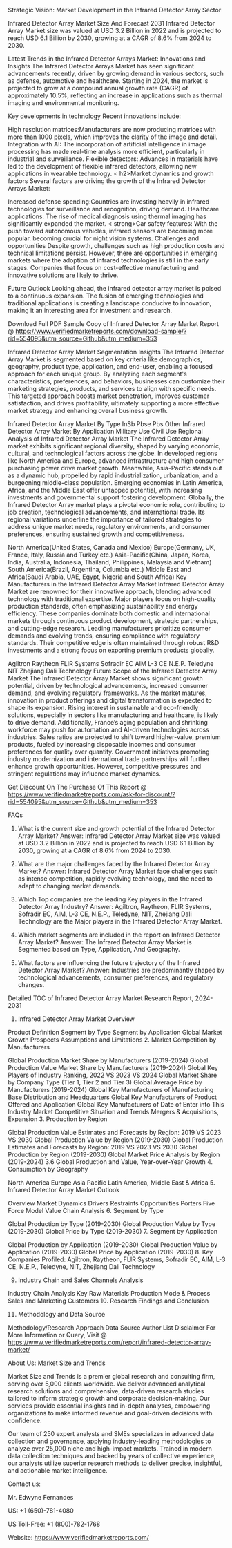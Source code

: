 Strategic Vision: Market Development in the Infrared Detector Array Sector


Infrared Detector Array Market Size And Forecast 2031
Infrared Detector Array Market size was valued at USD 3.2 Billion in 2022 and is projected to reach USD 6.1 Billion by 2030, growing at a CAGR of 8.6% from 2024 to 2030.

Latest Trends in the Infrared Detector Arrays Market: Innovations and Insights
The Infrared Detector Arrays Market has seen significant advancements recently, driven by growing demand in various sectors, such as defense, automotive and healthcare. Starting in 2024, the market is projected to grow at a compound annual growth rate (CAGR) of approximately 10.5%, reflecting an increase in applications such as thermal imaging and environmental monitoring.

Key developments in technology
Recent innovations include:

High resolution matrices:Manufacturers are now producing matrices with more than 1000 pixels, which improves the clarity of the image and detail.
Integration with AI: The incorporation of artificial intelligence in image processing has made real-time analysis more efficient, particularly in industrial and surveillance.
Flexible detectors: Advances in materials have led to the development of flexible infrared detectors, allowing new applications in wearable technology.
< h2>Market dynamics and growth factors
Several factors are driving the growth of the Infrared Detector Arrays Market:

Increased defense spending:Countries are investing heavily in infrared technologies for surveillance and recognition, driving demand.
Healthcare applications: The rise of medical diagnosis using thermal imaging has significantly expanded the market.
< strong>Car safety features: With the push toward autonomous vehicles, infrared sensors are becoming more popular. becoming crucial for night vision systems.
Challenges and opportunities
Despite growth, challenges such as high production costs and technical limitations persist. However, there are opportunities in emerging markets where the adoption of infrared technologies is still in the early stages. Companies that focus on cost-effective manufacturing and innovative solutions are likely to thrive.

Future Outlook
Looking ahead, the infrared detector array market is poised to a continuous expansion. The fusion of emerging technologies and traditional applications is creating a landscape conducive to innovation, making it an interesting area for investment and research.

Download Full PDF Sample Copy of Infrared Detector Array Market Report @ https://www.verifiedmarketreports.com/download-sample/?rid=554095&utm_source=Github&utm_medium=353

Infrared Detector Array Market Segmentation Insights
The Infrared Detector Array Market is segmented based on key criteria like demographics, geography, product type, application, and end-user, enabling a focused approach for each unique group. By analyzing each segment's characteristics, preferences, and behaviors, businesses can customize their marketing strategies, products, and services to align with specific needs. This targeted approach boosts market penetration, improves customer satisfaction, and drives profitability, ultimately supporting a more effective market strategy and enhancing overall business growth.

Infrared Detector Array Market By Type
InSb
Pbse
Pbs
Other
Infrared Detector Array Market By Application
Military Use
Civil Use
Regional Analysis of Infrared Detector Array Market
The Infrared Detector Array market exhibits significant regional diversity, shaped by varying economic, cultural, and technological factors across the globe. In developed regions like North America and Europe, advanced infrastructure and high consumer purchasing power drive market growth. Meanwhile, Asia-Pacific stands out as a dynamic hub, propelled by rapid industrialization, urbanization, and a burgeoning middle-class population. Emerging economies in Latin America, Africa, and the Middle East offer untapped potential, with increasing investments and governmental support fostering development. Globally, the Infrared Detector Array market plays a pivotal economic role, contributing to job creation, technological advancements, and international trade. Its regional variations underline the importance of tailored strategies to address unique market needs, regulatory environments, and consumer preferences, ensuring sustained growth and competitiveness.

North America(United States, Canada and Mexico)
Europe(Germany, UK, France, Italy, Russia and Turkey etc.)
Asia-Pacific(China, Japan, Korea, India, Australia, Indonesia, Thailand, Philippines, Malaysia and Vietnam)
South America(Brazil, Argentina, Columbia etc.)
Middle East and Africa(Saudi Arabia, UAE, Egypt, Nigeria and South Africa)
Key Manufacturers in the Infrared Detector Array Market
Infrared Detector Array Market are renowned for their innovative approach, blending advanced technology with traditional expertise. Major players focus on high-quality production standards, often emphasizing sustainability and energy efficiency. These companies dominate both domestic and international markets through continuous product development, strategic partnerships, and cutting-edge research. Leading manufacturers prioritize consumer demands and evolving trends, ensuring compliance with regulatory standards. Their competitive edge is often maintained through robust R&D investments and a strong focus on exporting premium products globally.

Agiltron
Raytheon
FLIR Systems
Sofradir EC
AIM
L-3 CE
N.E.P.
Teledyne
NIT
Zhejiang Dali Technology
Future Scope of the Infrared Detector Array Market
The Infrared Detector Array Market shows significant growth potential, driven by technological advancements, increased consumer demand, and evolving regulatory frameworks. As the market matures, innovation in product offerings and digital transformation is expected to shape its expansion. Rising interest in sustainable and eco-friendly solutions, especially in sectors like manufacturing and healthcare, is likely to drive demand. Additionally, France’s aging population and shrinking workforce may push for automation and AI-driven technologies across industries. Sales ratios are projected to shift toward higher-value, premium products, fueled by increasing disposable incomes and consumer preferences for quality over quantity. Government initiatives promoting industry modernization and international trade partnerships will further enhance growth opportunities. However, competitive pressures and stringent regulations may influence market dynamics.

Get Discount On The Purchase Of This Report @ https://www.verifiedmarketreports.com/ask-for-discount/?rid=554095&utm_source=Github&utm_medium=353

FAQs
1. What is the current size and growth potential of the Infrared Detector Array Market?
Answer: Infrared Detector Array Market size was valued at USD 3.2 Billion in 2022 and is projected to reach USD 6.1 Billion by 2030, growing at a CAGR of 8.6% from 2024 to 2030.

2. What are the major challenges faced by the Infrared Detector Array Market?
Answer: Infrared Detector Array Market face challenges such as intense competition, rapidly evolving technology, and the need to adapt to changing market demands.

3. Which Top companies are the leading Key players in the Infrared Detector Array Industry?
Answer: Agiltron, Raytheon, FLIR Systems, Sofradir EC, AIM, L-3 CE, N.E.P., Teledyne, NIT, Zhejiang Dali Technology are the Major players in the Infrared Detector Array Market.

4. Which market segments are included in the report on Infrared Detector Array Market?
Answer: The Infrared Detector Array Market is Segmented based on Type, Application, And Geography.

5. What factors are influencing the future trajectory of the Infrared Detector Array Market?
Answer: Industries are predominantly shaped by technological advancements, consumer preferences, and regulatory changes.

Detailed TOC of Infrared Detector Array Market Research Report, 2024-2031
1. Infrared Detector Array Market Overview

Product Definition
Segment by Type
Segment by Application
Global Market Growth Prospects
Assumptions and Limitations
2. Market Competition by Manufacturers

Global Production Market Share by Manufacturers (2019-2024)
Global Production Value Market Share by Manufacturers (2019-2024)
Global Key Players of Industry Ranking, 2022 VS 2023 VS 2024
Global Market Share by Company Type (Tier 1, Tier 2 and Tier 3)
Global Average Price by Manufacturers (2019-2024)
Global Key Manufacturers of Manufacturing Base Distribution and Headquarters
Global Key Manufacturers of Product Offered and Application
Global Key Manufacturers of Date of Enter into This Industry
Market Competitive Situation and Trends
Mergers & Acquisitions, Expansion
3. Production by Region

Global Production Value Estimates and Forecasts by Region: 2019 VS 2023 VS 2030
Global Production Value by Region (2019-2030)
Global Production Estimates and Forecasts by Region: 2019 VS 2023 VS 2030
Global Production by Region (2019-2030)
Global Market Price Analysis by Region (2019-2024) 3.6 Global Production and Value, Year-over-Year Growth
4. Consumption by Geography

North America
Europe
Asia Pacific
Latin America, Middle East & Africa
5. Infrared Detector Array Market Outlook

Overview
Market Dynamics
Drivers
Restraints
Opportunities
Porters Five Force Model
Value Chain Analysis 
6. Segment by Type

Global Production by Type (2019-2030)
Global Production Value by Type (2019-2030)
Global Price by Type (2019-2030)
7. Segment by Application

Global Production by Application (2019-2030)
Global Production Value by Application (2019-2030)
Global Price by Application (2019-2030)
8. Key Companies Profiled: Agiltron, Raytheon, FLIR Systems, Sofradir EC, AIM, L-3 CE, N.E.P., Teledyne, NIT, Zhejiang Dali Technology

9. Industry Chain and Sales Channels Analysis

Industry Chain Analysis
Key Raw Materials
Production Mode & Process
Sales and Marketing
Customers
10. Research Findings and Conclusion

11. Methodology and Data Source

Methodology/Research Approach
Data Source
Author List
Disclaimer
For More Information or Query, Visit @ https://www.verifiedmarketreports.com/report/infrared-detector-array-market/

About Us: Market Size and Trends

Market Size and Trends is a premier global research and consulting firm, serving over 5,000 clients worldwide. We deliver advanced analytical research solutions and comprehensive, data-driven research studies tailored to inform strategic growth and corporate decision-making. Our services provide essential insights and in-depth analyses, empowering organizations to make informed revenue and goal-driven decisions with confidence.

Our team of 250 expert analysts and SMEs specializes in advanced data collection and governance, applying industry-leading methodologies to analyze over 25,000 niche and high-impact markets. Trained in modern data collection techniques and backed by years of collective experience, our analysts utilize superior research methods to deliver precise, insightful, and actionable market intelligence.

Contact us:

Mr. Edwyne Fernandes

US: +1 (650)-781-4080

US Toll-Free: +1 (800)-782-1768

Website: https://www.verifiedmarketreports.com/
